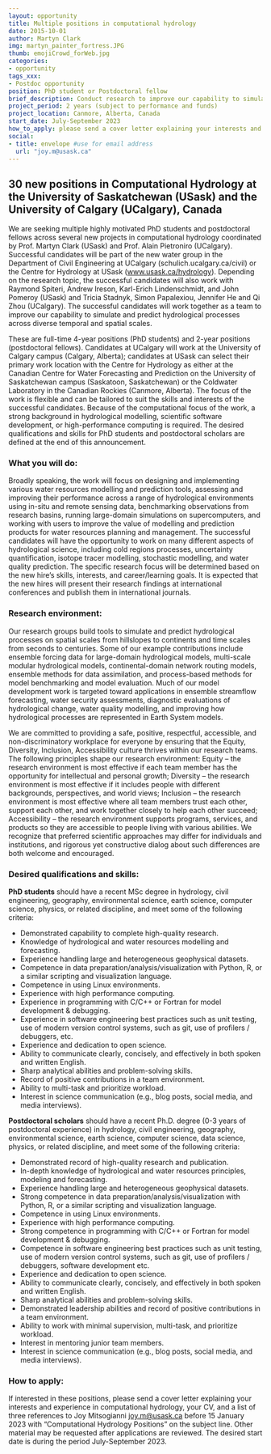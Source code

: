 ```yaml
---
layout: opportunity
title: Multiple positions in computational hydrology
date: 2015-10-01
author: Martyn Clark
img: martyn_painter_fortress.JPG
thumb: emojiCrowd_forWeb.jpg
categories:
- opportunity
tags_xxx:
- Postdoc opportunity
position: PhD student or Postdoctoral fellow
brief_description: Conduct research to improve our capability to simulate and predict hydrological processes across diverse temporal and spatial scales.
project_period: 2 years (subject to performance and funds)
project_location: Canmore, Alberta, Canada
start_date: July-September 2023
how_to_apply: please send a cover letter explaining your interests and experience in computational hydrology, your CV, and a list of three references to Joy Mitsogianni [joy.m@usask.ca](mailto:joy.m@usask.ca) before 15 January 2023 with “Computational Hydrology Positions” on the subject line
social:
- title: envelope #use for email address
  url: "joy.m@usask.ca"
---
```


## 30 new positions in Computational Hydrology at the University of Saskatchewan (USask) and the University of Calgary (UCalgary), Canada

We are seeking multiple highly motivated PhD students and postdoctoral fellows across several new projects in computational hydrology coordinated by Prof. Martyn Clark (USask) and Prof. Alain Pietroniro (UCalgary). Successful candidates will be part of the new water group in the Department of Civil Engineering at UCalgary (schulich.ucalgary.ca/civil) or the Centre for Hydrology at USask (www.usask.ca/hydrology). Depending on the research topic, the successful candidates will also work with Raymond Spiteri, Andrew Ireson, Karl-Erich Lindenschmidt, and John Pomeroy (USask) and Tricia Stadnyk, Simon Papalexiou, Jennifer He and Qi Zhou (UCalgary). The successful candidates will work together as a team to improve our capability to simulate and predict hydrological processes across diverse temporal and spatial scales.

These are full-time 4-year positions (PhD students) and 2-year positions (postdoctoral fellows). Candidates at UCalgary will work at the University of Calgary campus (Calgary, Alberta); candidates at USask can select their primary work location with the Centre for Hydrology as either at the Canadian Centre for Water Forecasting and Prediction on the University of Saskatchewan campus (Saskatoon, Saskatchewan) or the Coldwater Laboratory in the Canadian Rockies (Canmore, Alberta). The focus of the work is flexible and can be tailored to suit the skills and interests of the successful candidates. Because of the computational focus of the work, a strong background in hydrological modelling, scientific software development, or high-performance computing is required. The desired qualifications and skills for PhD students and postdoctoral scholars are defined at the end of this announcement.

### What you will do:

Broadly speaking, the work will focus on designing and implementing various water resources modelling and prediction tools, assessing and improving their performance across a range of hydrological environments using in-situ and remote sensing data, benchmarking observations from research basins, running large-domain simulations on supercomputers, and working with users to improve the value of modelling and prediction products for water resources planning and management. The successful candidates will have the opportunity to work on many different aspects of hydrological science, including cold regions processes, uncertainty quantification, isotope tracer modelling, stochastic modelling, and water quality prediction. The specific research focus will be determined based on the new hire’s skills, interests, and career/learning goals. It is expected that the new hires will present their research findings at international conferences and publish them in international journals.

### Research environment:

Our research groups build tools to simulate and predict hydrological processes on spatial scales from hillslopes to continents and time scales from seconds to centuries. Some of our example contributions include ensemble forcing data for large-domain hydrological models, multi-scale modular hydrological models, continental-domain network routing models, ensemble methods for data assimilation, and process-based methods for model benchmarking and model evaluation. Much of our model development work is targeted toward applications in ensemble streamflow forecasting, water security assessments, diagnostic evaluations of hydrological change, water quality modelling, and improving how hydrological processes are represented in Earth System models.

We are committed to providing a safe, positive, respectful, accessible, and non-discriminatory workplace for everyone by ensuring that the Equity, Diversity, Inclusion, Accessibility culture thrives within our research teams. The following principles shape our research environment: Equity – the research environment is most effective if each team member has the opportunity for intellectual and personal growth; Diversity – the research environment is most effective if it includes people with different backgrounds, perspectives, and world views; Inclusion – the research environment is most effective where all team members trust each other, support each other, and work together closely to help each other succeed; Accessibility – the research environment supports programs, services, and products so they are accessible to people living with various abilities. We recognize that preferred scientific approaches may differ for individuals and institutions, and rigorous yet constructive dialog about such differences are both welcome and encouraged.

### Desired qualifications and skills:

**PhD students** should have a recent MSc degree in hydrology, civil engineering, geography, environmental science, earth science, computer science, physics, or related discipline, and meet some of the following criteria:
- Demonstrated capability to complete high-quality research.
- Knowledge of hydrological and water resources modelling and forecasting.
- Experience handling large and heterogeneous geophysical datasets.
- Competence in data preparation/analysis/visualization with Python, R, or a similar scripting and visualization language.
- Competence in using Linux environments.
- Experience with high performance computing.
- Experience in programming with C/C++ or Fortran for model development & debugging.
- Experience in software engineering best practices such as unit testing, use of modern version control systems, such as git, use of profilers / debuggers, etc.
- Experience and dedication to open science.
- Ability to communicate clearly, concisely, and effectively in both spoken and written English.
- Sharp analytical abilities and problem-solving skills.
- Record of positive contributions in a team environment.
- Ability to multi-task and prioritize workload.
- Interest in science communication (e.g., blog posts, social media, and media interviews).

**Postdoctoral scholars** should have a recent Ph.D. degree (0-3 years of postdoctoral experience) in hydrology, civil engineering, geography, environmental science, earth science, computer science, data science, physics, or related discipline, and meet some of the following criteria:
- Demonstrated record of high-quality research and publication.
- In-depth knowledge of hydrological and water resources principles, modeling and forecasting.
- Experience handling large and heterogeneous geophysical datasets.
- Strong competence in data preparation/analysis/visualization with Python, R, or a similar scripting and visualization language.
- Competence in using Linux environments.
- Experience with high performance computing.
- Strong competence in programming with C/C++ or Fortran for model development & debugging.
- Competence in software engineering best practices such as unit testing, use of modern version control systems, such as git, use of profilers / debuggers, software development etc.
- Experience and dedication to open science.
- Ability to communicate clearly, concisely, and effectively in both spoken and written English.
- Sharp analytical abilities and problem-solving skills.
- Demonstrated leadership abilities and record of positive contributions in a team environment.
- Ability to work with minimal supervision, multi-task, and prioritize workload.
- Interest in mentoring junior team members.
- Interest in science communication (e.g., blog posts, social media, and media interviews).

### How to apply:

If interested in these positions, please send a cover letter explaining your interests and experience in computational hydrology, your CV, and a list of three references to Joy Mitsogianni [joy.m@usask.ca](mailto:joy.m@usask.ca)  before 15 January 2023 with “Computational Hydrology Positions” on the subject line. Other material may be requested after applications are reviewed. The desired start date is during the period July-September 2023.
